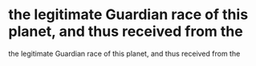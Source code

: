 # the legitimate Guardian race of this planet, and thus received from the

the legitimate Guardian race of this planet, and thus received from the